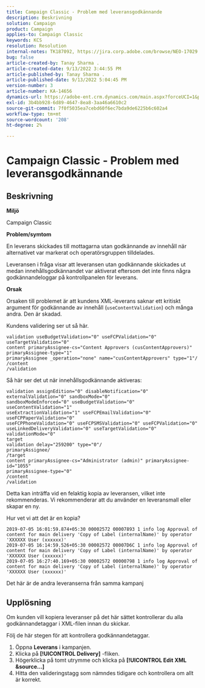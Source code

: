 ```yaml
---
title: Campaign Classic - Problem med leveransgodkännande
description: Beskrivning
solution: Campaign
product: Campaign
applies-to: Campaign Classic
keywords: KCS
resolution: Resolution
internal-notes: TK187092, https://jira.corp.adobe.com/browse/NEO-17029
bug: false
article-created-by: Tanay Sharma .
article-created-date: 9/13/2022 3:44:55 PM
article-published-by: Tanay Sharma .
article-published-date: 9/13/2022 5:04:45 PM
version-number: 3
article-number: KA-14656
dynamics-url: https://adobe-ent.crm.dynamics.com/main.aspx?forceUCI=1&pagetype=entityrecord&etn=knowledgearticle&id=abbbd300-7b33-ed11-9db1-002248086735
exl-id: 3b4bb928-6d89-4647-8ea8-3aa46a6610c2
source-git-commit: 7f0f5035ea7cebd60f6ec7bda9de6225b6c602a4
workflow-type: tm+mt
source-wordcount: '208'
ht-degree: 2%

---
```


# Campaign Classic - Problem med leveransgodkännande

## Beskrivning


<b>Miljö</b>

Campaign Classic



<b>Problem/symtom</b>

En leverans skickades till mottagarna utan godkännande av innehåll när alternativet var markerat och operatörsgruppen tilldelades.

Leveransen i fråga visar att leveransen utan godkännande skickades ut medan innehållsgodkännandet var aktiverat eftersom det inte finns några godkännandeloggar på kontrollpanelen för leverans.



<b>Orsak</b>

Orsaken till problemet är att kundens XML-leverans saknar ett kritiskt argument för godkännande av innehåll (`useContentValidation`) och många andra. Den är skadad.

Kundens validering ser ut så här.




```
validation useBudgetValidation="0" useFCPValidation="0" useTargetValidation="0"
content primaryAssignee-cs="Content Approvers (cusContentApprovers)" primaryAssignee-type="1"
primaryAssignee _operation="none" name="cusContentApprovers" type="1"/
/content
/validation
```




Så här ser det ut när innehållsgodkännande aktiveras:




```
validation assignEdition="0" disableNotification="0" externalValidation="0" sandboxMode="0"
sandboxModeEnforced="0" useBudgetValidation="0" useContentValidation="1"
useExtractionValidation="1" useFCPEmailValidation="0" useFCPPaperValidation="0"
useFCPPhoneValidation="0" useFCPSMSValidation="0" useFCPValidation="0"
useLinkedDeliveryValidation="0" useTargetValidation="0" validationMode="0"
target
validation delay="259200" type="0"/
primaryAssignee/
/target
content primaryAssignee-cs="Administrator (admin)" primaryAssignee-id="1055"
primaryAssignee-type="0"
/content
/validation
```




Detta kan inträffa vid en felaktig kopia av leveransen, vilket inte rekommenderas. Vi rekommenderar att du använder en leveransmall eller skapar en ny.

Hur vet vi att det är en kopia?




```
2019-07-05 16:01:59.874+05:30 00002572 00007893 1 info log Approval of content for main delivery 'Copy of Label (internalName)' by operator 'XXXXXX User (xxxxxx)'
2019-07-05 16:14:59.526+05:30 00002572 00007D6C 1 info log Approval of content for main delivery 'Copy of Label (internalName)' by operator 'XXXXXX User (xxxxxx)'
2019-07-05 16:27:40.169+05:30 00002572 00000798 1 info log Approval of content for main delivery 'Copy of Label (internalName)' by operator 'XXXXXX User (xxxxxx)'
```




Det här är de andra leveranserna från samma kampanj


## Upplösning


Om kunden vill kopiera leveranser på det här sättet kontrollerar du alla godkännandetaggar i XML-filen innan du skickar.

Följ de här stegen för att kontrollera godkännandetaggar.

1. Öppna <b>Leverans</b> i kampanjen.
2. Klicka på <b>[!UICONTROL Delivery]</b> -fliken.
3. Högerklicka på tomt utrymme och klicka på <b>[!UICONTROL Edit XML &source...]</b>
4. Hitta den valideringstagg som nämndes tidigare och kontrollera om allt är korrekt.
